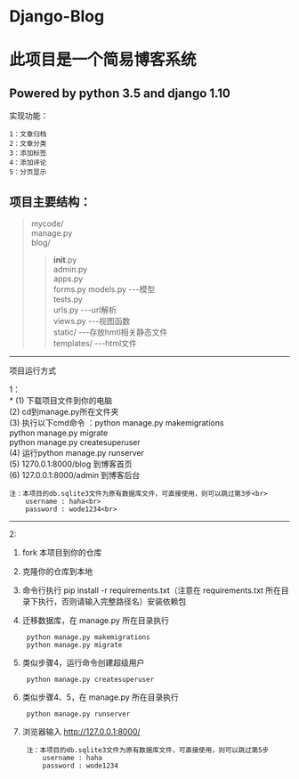 # Django-Blog

此项目是一个简易博客系统
====
Powered by python 3.5 and django 1.10
---
实现功能：<br>

	1：文章归档
  	2：文章分类
  	3：添加标签
  	4：添加评论
  	5：分页显示
 
项目主要结构：<br>
--- 
  >mycode/<br>
  >manage.py<br>
  >blog/<br>
  >> __init__.py<br>
  >> admin.py<br>
  >> apps.py<br>
  >> forms.py
  >> models.py       ---模型<br>
  >> tests.py<br>
  >> urls.py         ---url解析<br>
  >> views.py        ---视图函数<br>
  >> static/         ---存放hmtl相关静态文件<br>
  >>templates/      ---html文件<br>
  
---                    
 项目运行方式<br>
 
 1：<br>
	* (1) 下载项目文件到你的电脑<br>
	(2) cd到manage.py所在文件夹<br>
  	(3) 执行以下cmd命令 ：python manage.py makemigrations<br>
                   	    python manage.py migrate<br>
                    	    python manage.py createsuperuser<br>
	(4) 运行python manage.py runserver<br>
	(5) 1270.0.1:8000/blog  到博客首页<br>
	(6) 127.0.0.1:8000/admin 到博客后台<br>
             
	注：本项目的db.sqlite3文件为原有数据库文件，可直接使用，则可以跳过第3步<br>
	    username : haha<br>
	    password : wode1234<br>
 --- 
2:<br>

1. fork 本项目到你的仓库
2. 克隆你的仓库到本地
3. 命令行执行 pip install -r requirements.txt（注意在 requirements.txt 所在目录下执行，否则请输入完整路径名）安装依赖包
4. 迁移数据库，在 manage.py 所在目录执行

        python manage.py makemigrations
        python manage.py migrate

5. 类似步骤4，运行命令创建超级用户

        python manage.py createsuperuser

6. 类似步骤4、5，在 manage.py 所在目录执行

        python manage.py runserver

7. 浏览器输入 http://127.0.0.1:8000/
    
		注：本项目的db.sqlite3文件为原有数据库文件，可直接使用，则可以跳过第5步
			username : haha
			password : wode1234
  


